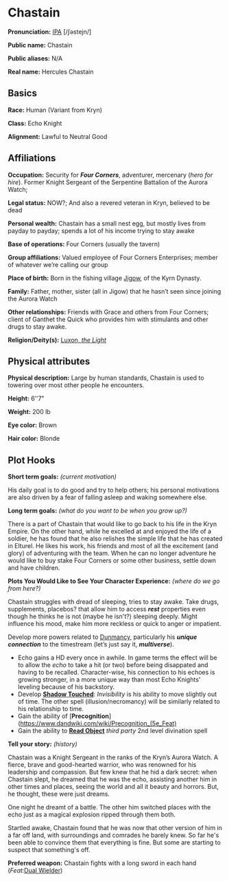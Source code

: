 # Chastain

**Pronunciation:** [IPA](https://en.wikipedia.org/wiki/Help:IPA/English
) [/ʃəstejn/] 

**Public name:** Chastain

**Public aliases:** N/A

**Real name:** Hercules Chastain

## Basics

**Race:** Human (Variant from Kryn)

**Class:** Echo Knight

**Alignment:** Lawful to Neutral Good

## Affiliations

**Occupation:** Security for ***Four Corners***, adventurer, mercenary (*hero for hire*). Former Knight Sergeant of the Serpentine Battalion of the Aurora Watch; 

**Legal status:** NOW?; And also a revered veteran in Kryn, believed to be dead

**Personal wealth:** Chastain has a small nest egg, but mostly lives from payday to payday; spends a lot of his income trying to stay awake

**Base of operations:** Four Corners (usually the tavern)

**Group affiliations:** Valued employee of Four Corners Enterprises; member of whatever we’re calling our group
 
**Place of birth:** Born in the fishing village [Jigow](https://criticalrole.fandom.com/wiki/Jigow), of the Kyrn Dynasty. 

**Family:** Father, mother, sister (all in Jigow) that he hasn’t seen since joining the Aurora Watch

**Other relationships:** Friends with Grace and others from Four Corners; client of Ganthet the Quick who provides him with stimulants and other drugs to stay awake.

**Religion/Deity(s):** [Luxon, *the Light*](https://criticalrole.fandom.com/wiki/The_Luxon) 

## Physical attributes
 
**Physical description:** Large by human standards, Chastain is used to towering over most other people he encounters.

**Height:** 6’'7"

**Weight:** 200 lb

**Eye color:** Brown

**Hair color:** Blonde

## Plot Hooks
 
**Short term goals:** *(current motivation)* 

His daily goal is to do good and try to help others; his personal motivations are also driven by a fear of falling asleep and waking somewhere else.

**Long term goals:** *(what do you want to be when you grow up?)* 

There is a part of Chastain that would like to go back to his life in the Kryn Empire. On the other hand, while he excelled at and enjoyed the life of a soldier, he has found that he also relishes the simple life that he has created in Elturel. He likes his work, his friends and most of all the excitement (and glory) of adventuring with the team. When he can no longer adventure he would like to buy stake Four Corners or some other business, settle down and have children.

**Plots You Would Like to See Your Character Experience:** *(where do we go from here?)*

Chastain struggles with dread of sleeping, tries to stay awake. Take drugs, supplements, placebos? that allow him to access ***rest*** properties even though he thinks he is not (maybe he isn't?) sleeping deeply. Might influence his mood, make him more reckless or quick to anger or impatient.

Develop more powers related to [Dunmancy](https://criticalrole.fandom.com/wiki/Dunamancy), particularly his ***unique connection*** to the timestream (let’s just say it, ***multiverse***).
  * Echo gains a HD every once in awhile. In game terms the effect will be to allow the *echo* to take a hit (or two) before being disappated and having to be recalled. Character-wise, his connection to his echoes is growing stronger, in a more unique way than most Echo Knights' leveling because of his backstory.
  * Develop [**Shadow Touched**](http://dnd5e.wikidot.com/feat:shadow-touched): *Invisibility* is his ability to move slightly out of time. The other spell (illusion/necromancy) will be similarly related to his relationship to time.
  * Gain the ability of [**Precognition**](https://www.dandwiki.com/wiki/Precognition_(5e_Feat)
  * Gain the ability to [**Read Object**](https://www.5esrd.com/spellcasting/3pp-spells/spells-open-design-llc/read-object/) *third party* 2nd level divination spell

**Tell your story:** *(history)*

Chastain was a Knight Sergeant in the ranks of the Kryn’s Aurora Watch. A fierce, brave and good-hearted warrior, who was renowned for his leadership and compassion. But few knew that he hid a dark secret: when Chastain slept, he dreamed that he was the echo, assisting another him in other times and places, seeing the world and all it beauty and horrors. But, he thought, these were just dreams. 

One night he dreamt of a battle. The other him switched places with the echo just as a magical explosion ripped through them both. 

Startled awake, Chastain found that he was now that other version of him in a far off land, with surroundings and comrades he barely knew. So far he's been able to convince them that everything is fine. But some are starting to suspect that something's off.

**Preferred weapon:**
Chastain fights with a long sword in each hand (*Feat:*[Dual Wielder](http://dnd5e.wikidot.com/feat:dual-wielder))
